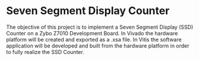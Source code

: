 # Seven Segment Display Counter

The objective of this project is to implement a Seven Segment Display (SSD) Counter on a Zybo Z7010 Development Board. In Vivado the hardware platform will be created and exported as a .xsa file. In Vitis the software application will be developed and built from the hardware platform in order to fully realize the SSD Counter.

